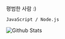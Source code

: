 평범한 사람 :)

`JavaScript / Node.js`

![Github Stats](https://github-readme-stats.vercel.app/api?username=Taca-Acha&show_icons=true)
